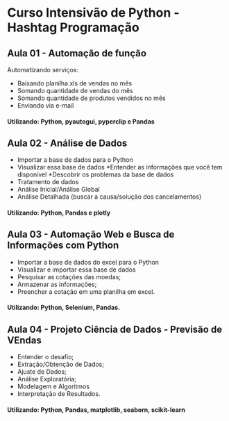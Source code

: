 # Curso Intensivão de Python - Hashtag Programação

## Aula 01 - Automação de função

Automatizando serviços:
* Baixando planilha.xls de vendas no mês
* Somando quantidade de vendas do mês
* Somando quantidade de produtos vendidos no mês
* Enviando via e-mail

#### Utilizando: Python, pyautogui, pyperclip e Pandas

## Aula 02 - Análise de Dados

* Importar a base de dados para o Python
* Visualizar essa base de dados
*Entender as informações que você tem disponível
*Descobrir os problemas da base de dados
* Tratamento de dados
* Análise Inicial/Análise Global
* Análise Detalhada (buscar a causa/solução dos cancelamentos)

#### Utilizando: Python, Pandas e plotly

## Aula 03 - Automação Web e Busca de Informações com Python

* Importar a base de dados do excel para o Python
* Visualizar e importar essa base de dados
* Pesquisar as cotações das moedas;
* Armazenar as informações;
* Preencher a cotação em uma planilha em excel.

#### Utilizando: Python, Selenium, Pandas.

## Aula 04 - Projeto Ciência de Dados - Previsão de VEndas

* Entender o desafio;
* Extração/Obtenção de Dados;
* Ajuste de Dados;
* Análise Exploratória;
* Modelagem e Algoritmos
* Interpretação de Resultados.

#### Utilizando: Python, Pandas, matplotlib, seaborn, scikit-learn
